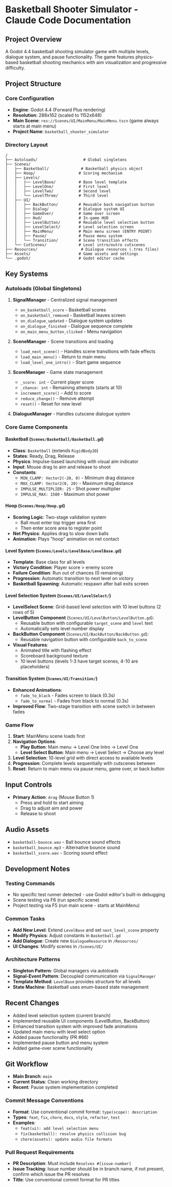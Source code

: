 # Basketball Shooter Simulator - Claude Code Documentation

## Project Overview

A Godot 4.4 basketball shooting simulator game with multiple levels, dialogue system, and pause functionality. The game features physics-based basketball shooting mechanics with aim visualization and progressive difficulty.

## Project Structure

### Core Configuration

- **Engine**: Godot 4.4 (Forward Plus rendering)
- **Resolution**: 288x162 (scaled to 1152x648)
- **Main Scene**: `res://Scenes/UI/MainMenu/MainMenu.tscn` (game always starts at main menu)
- **Project Name**: `basketball_shooter_simulator`

### Directory Layout

```
/
├── Autoloads/                    # Global singletons
├── Scenes/
│   ├── Basketball/              # Basketball physics object
│   ├── Hoop/                   # Scoring mechanism
│   ├── Levels/
│   │   ├── LevelBase/          # Base level template
│   │   ├── LevelOne/           # First level
│   │   ├── LevelTwo/           # Second level
│   │   └── LevelThree/         # Third level
│   ├── UI/
│   │   ├── BackButton/         # Reusable back navigation button
│   │   ├── Dialog/             # Dialogue system UI
│   │   ├── GameOver/           # Game over screen
│   │   ├── Hud/                # In-game HUD
│   │   ├── LevelButton/        # Reusable level selection button
│   │   ├── LevelSelect/        # Level selection screen
│   │   ├── MainMenu/           # Main menu screen (ENTRY POINT)
│   │   ├── Pause/              # Pause menu system
│   │   └── Transition/         # Scene transition effects
│   └── CutScenes/              # Level intro/outro cutscenes
├── Resources/                   # Dialogue resources (.tres files)
├── Assets/                     # Game assets and settings
└── .godot/                     # Godot editor cache
```

## Key Systems

### Autoloads (Global Singletons)

1. **SignalManager** - Centralized signal management

   - `on_basketball_score` - Basketball scores
   - `on_basketball_removed` - Basketball leaves screen
   - `on_dialogue_updated` - Dialogue system updates
   - `on_dialogue_finished` - Dialogue sequence complete
   - `on_main_menu_button_clicked` - Menu navigation

2. **SceneManager** - Scene transitions and loading

   - `load_next_scene()` - Handles scene transitions with fade effects
   - `load_main_menu()` - Return to main menu
   - `load_level_one_intro()` - Start game sequence

3. **ScoreManager** - Game state management

   - `_score: int` - Current player score
   - `_chance: int` - Remaining attempts (starts at 10)
   - `increment_score()` - Add to score
   - `reduce_change()` - Remove attempt
   - `reset()` - Reset for new level

4. **DialogueManager** - Handles cutscene dialogue system

### Core Game Components

#### Basketball (`Scenes/Basketball/Basketball.gd`)

- **Class**: `Basketball` (extends `RigidBody2D`)
- **States**: Ready, Drag, Release
- **Physics**: Impulse-based launching with visual aim indicator
- **Input**: Mouse drag to aim and release to shoot
- **Constants**:
  - `MIN_CLAMP: Vector2(-20, 0)` - Minimum drag distance
  - `MAX_CLAMP: Vector2(0, 20)` - Maximum drag distance
  - `IMPULSE_MULTIPLIER: 25` - Shot power multiplier
  - `IMPULSE_MAX: 1500` - Maximum shot power

#### Hoop (`Scenes/Hoop/Hoop.gd`)

- **Scoring Logic**: Two-stage validation system
  - Ball must enter top trigger area first
  - Then enter score area to register point
- **Net Physics**: Applies drag to slow down balls
- **Animation**: Plays "hoop" animation on net contact

#### Level System (`Scenes/Levels/LevelBase/LevelBase.gd`)

- **Template**: Base class for all levels
- **Victory Condition**: Player score > enemy score
- **Failure Condition**: Run out of chances (0 remaining)
- **Progression**: Automatic transition to next level on victory
- **Basketball Spawning**: Automatic respawn after ball exits screen

#### Level Selection System (`Scenes/UI/LevelSelect/`)

- **LevelSelect Scene**: Grid-based level selection with 10 level buttons (2 rows of 5)
- **LevelButton Component** (`Scenes/UI/LevelButton/LevelButton.gd`):
  - Reusable button with configurable `target_scene` and `level` text
  - Automatically sets level number display
- **BackButton Component** (`Scenes/UI/BackButton/BackButton.gd`):
  - Reusable navigation button with configurable `back_to_scene`
- **Visual Features**:
  - Animated title with flashing effect
  - Scoreboard background texture
  - 10 level buttons (levels 1-3 have target scenes, 4-10 are placeholders)

#### Transition System (`Scenes/UI/Transition/`)

- **Enhanced Animations**:
  - `fade_to_black` - Fades screen to black (0.3s)
  - `fade_to_normal` - Fades from black to normal (0.3s)
- **Improved Flow**: Two-stage transition with scene switch in between fades

### Game Flow

1. **Start**: MainMenu scene loads first
2. **Navigation Options**:
   - **Play Button**: Main menu → Level One Intro → Level One
   - **Level Select Button**: Main menu → Level Select → Choose any level
3. **Level Selection**: 10-level grid with direct access to available levels
4. **Progression**: Complete levels sequentially with cutscenes between
5. **Reset**: Return to main menu via pause menu, game over, or back button

## Input Controls

- **Primary Action**: `drag` (Mouse Button 1)
  - Press and hold to start aiming
  - Drag to adjust aim and power
  - Release to shoot

## Audio Assets

- `basketball-bounce.wav` - Ball bounce sound effects
- `basketball_bounce.mp3` - Alternative bounce sound
- `basketball_score.wav` - Scoring sound effect

## Development Notes

### Testing Commands

- No specific test runner detected - use Godot editor's built-in debugging
- Scene testing via F6 (run specific scene)
- Project testing via F5 (run main scene - starts at MainMenu)

### Common Tasks

- **Add New Level**: Extend `LevelBase` and set `next_level_scene` property
- **Modify Physics**: Adjust constants in `Basketball.gd`
- **Add Dialogue**: Create new `DialogueResource` in `/Resources/`
- **UI Changes**: Modify scenes in `/Scenes/UI/`

### Architecture Patterns

- **Singleton Pattern**: Global managers via autoloads
- **Signal-Event Pattern**: Decoupled communication via `SignalManager`
- **Template Method**: `LevelBase` provides structure for all levels
- **State Machine**: Basketball uses enum-based state management

## Recent Changes

- Added level selection system (current branch)
- Implemented reusable UI components (LevelButton, BackButton)
- Enhanced transition system with improved fade animations
- Updated main menu with level select option
- Added pause functionality (PR #66)
- Implemented pause button and menu system
- Added game-over scene functionality

## Git Workflow

- **Main Branch**: `main`
- **Current Status**: Clean working directory
- **Recent**: Pause system implementation completed

### Commit Message Conventions

- **Format**: Use conventional commit format: `type(scope): description`
- **Types**: `feat`, `fix`, `chore`, `docs`, `style`, `refactor`, `test`
- **Examples**:
  - `feat(ui): add level selection menu`
  - `fix(basketball): resolve physics collision bug`
  - `chore(assets): update audio file formats`

### Pull Request Requirements

- **PR Description**: Must include `Resolves #[issue-number]`
- **Issue Tracking**: Issue number should be in branch name, if not present, confirm which issue the PR resolves
- **Title**: Use conventional commit format for PR titles

